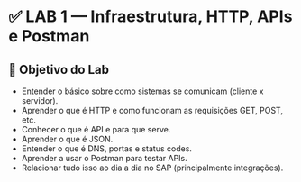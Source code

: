 # ✅ LAB 1 — Infraestrutura, HTTP, APIs e Postman

## 🎯 Objetivo do Lab

- Entender o básico sobre como sistemas se comunicam (cliente x servidor).
- Aprender o que é HTTP e como funcionam as requisições GET, POST, etc.
- Conhecer o que é API e para que serve.
- Aprender o que é JSON.
- Entender o que é DNS, portas e status codes.
- Aprender a usar o Postman para testar APIs.
- Relacionar tudo isso ao dia a dia no SAP (principalmente integrações).
